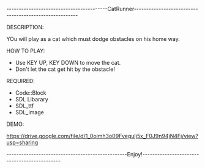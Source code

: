 -----------------------------------------CatRunner-------------------------------------------------------

DESCRIPTION:

YOu will play as a cat which must dodge obstacles on his home way.

HOW TO PLAY:

- Use KEY UP, KEY DOWN to move the cat.
- Don't let the cat get hit by the obstacle!

REQUIRED:
 - Code::Block
 - SDL Libarary
 - SDL_ttf
 - SDL_image
 
 DEMO:
 
 https://drive.google.com/file/d/1_0oimh3o09FveguIj5x_F0J9n94jN4Fj/view?usp=sharing


-------------------------------------------------Enjoy!---------------------------------------------
